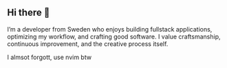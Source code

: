 ## Hi there 👋

I’m a developer from Sweden who enjoys building fullstack applications, optimizing my workflow, and crafting good software.
I value craftsmanship, continuous improvement, and the creative process itself.

I almsot forgott, use nvim btw
<!--
**sternerr/sternerr** is a ✨ _special_ ✨ repository because its `README.md` (this file) appears on your GitHub profile.

Here are some ideas to get you started:

- 🔭 I’m currently working on ...
- 🌱 I’m currently learning ...
- 👯 I’m looking to collaborate on ...
- 🤔 I’m looking for help with ...
- 💬 Ask me about ...
- 📫 How to reach me: ...
- 😄 Pronouns: ...
- ⚡ Fun fact: ...
-->
